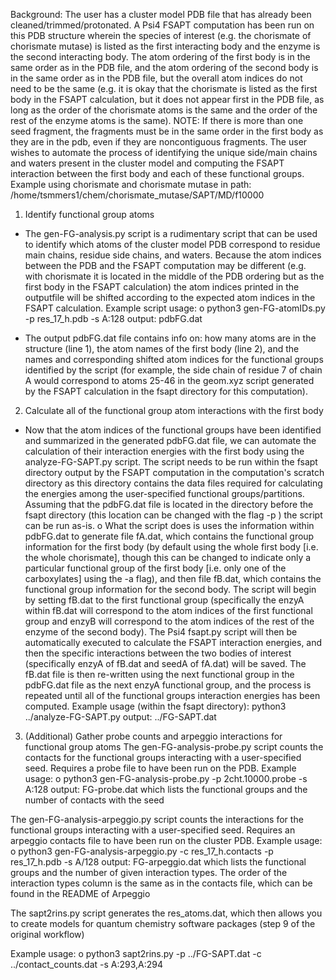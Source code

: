 Background: The user has a cluster model PDB file that has already been 
cleaned/trimmed/protonated. A Psi4 FSAPT computation has been run on this 
PDB structure wherein the species of interest (e.g. the chorismate of 
chorismate mutase) is listed as the first interacting body and the enzyme
is the second interacting body. The atom ordering of the first body is 
in the same order as in the PDB file, and the atom ordering of the second 
body is in the same order as in the PDB file, but the overall atom 
indices do not need to be the same (e.g. it is okay that the chorismate 
is listed as the first body in the FSAPT calculation, but it does not 
appear first in the PDB file, as long as the order of the chorismate 
atoms is the same and the order of the rest of the enzyme atoms is the 
same). NOTE: If there is more than one seed fragment, the fragments must be in the
same order in the first body as they are in the pdb, even if they are noncontiguous 
fragments. The user wishes to automate the process of identifying the unique 
side/main chains and waters present in the cluster model and computing 
the FSAPT interaction between the first body and each of these functional 
groups.
Example using chorismate and chorismate mutase in path: /home/tsmmers1/chem/chorismate_mutase/SAPT/MD/f10000

1) Identify functional group atoms
-	The gen-FG-analysis.py script is a rudimentary script that can be used 
to identify which atoms of the cluster model PDB correspond to residue main 
chains, residue side chains, and waters. Because the atom indices between 
the PDB and the FSAPT computation may be different (e.g. with chorismate 
it is located in the middle of the PDB ordering but as the first body in 
the FSAPT calculation) the atom indices printed in the outputfile will be 
shifted according to the expected atom indices in the FSAPT calculation. 
Example script usage:
o	python3 gen-FG-atomIDs.py -p res_17_h.pdb -s A:128
	output: pdbFG.dat

-	The output pdbFG.dat file contains info on: how many atoms are in 
the structure (line 1), the atom names of the first body (line 2), and the 
names and corresponding shifted atom indices for the functional groups 
identified by the script (for example, the side chain of residue 7 of 
chain A would correspond to atoms 25-46 in the geom.xyz script generated 
by the FSAPT calculation in the fsapt directory for this computation).

2) Calculate all of the functional group atom interactions with the first body
-	Now that the atom indices of the functional groups have been 
identified and summarized in the generated pdbFG.dat file, we can 
automate the calculation of their interaction energies with the 
first body using the analyze-FG-SAPT.py script. The script needs 
to be run within the fsapt directory output by the FSAPT computation 
in the computation's scratch directory as this directory contains the 
data files required for calculating the energies among the user-specified 
functional groups/partitions. Assuming that the pdbFG.dat file is located 
in the directory before the fsapt directory (this location can be changed 
with the flag -p ) the script can be run as-is. 
o	What the script does is uses the information within pdbFG.dat to 
generate file fA.dat, which contains the functional group information for 
the first body (by default using the whole first body [i.e. the whole 
chorismate], though this can be changed to indicate only a particular 
functional group of the first body [i.e. only one of the carboxylates] 
using the -a flag), and then file fB.dat, which contains the functional 
group information for the second body. The script will begin by setting 
fB.dat to the first functional group (specifically the enzyA within 
fB.dat will correspond to the atom indices of the first functional group 
and enzyB will correspond to the atom indices of the rest of the enzyme 
of the second body). The Psi4 fsapt.py script will then be automatically 
executed to calculate the FSAPT interaction energies, and then the 
specific interactions between the two bodies of interest (specifically 
enzyA of fB.dat and seedA of fA.dat) will be saved. The fB.dat file is 
then re-written using the next functional group in the pdbFG.dat file 
as the next enzyA functional group, and the process is repeated until 
all of the functional groups interaction energies has been computed. 
Example usage (within the fsapt directory):
	python3 ../analyze-FG-SAPT.py
	output: ../FG-SAPT.dat

3) (Additional) Gather probe counts and arpeggio interactions for functional group atoms
The gen-FG-analysis-probe.py script counts the contacts for 
the functional groups interacting with a user-specified seed. Requires 
a probe file to have been run on the PDB. 
Example usage:
o	python3 gen-FG-analysis-probe.py -p 2cht.10000.probe -s A:128
	output: FG-probe.dat which lists the functional groups and the number of contacts with the seed

The gen-FG-analysis-arpeggio.py script counts the interactions for 
the functional groups interacting with a user-specified seed. 
Requires an arpeggio contacts file to have been run on the cluster PDB. 
Example usage:
o	python3 gen-FG-analysis-arpeggio.py -c res_17_h.contacts -p res_17_h.pdb -s A/128
	output: FG-arpeggio.dat which lists the functional groups and the 
	number of given interaction types. The order of the interaction 
	types column is the same as in the contacts file, which can be found in the README of Arpeggio

The sapt2rins.py script generates the res_atoms.dat, which then allows you to create models for quantum chemistry software packages (step 9 of the original workflow)

Example usage:
o	python3 sapt2rins.py -p ../FG-SAPT.dat -c ../contact_counts.dat -s A:293,A:294 

